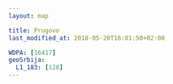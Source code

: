 ```yaml
---
layout: map

title: Prugovo
last_modified_at: 2018-05-20T16:01:50+02:00

WDPA: [16417]
geoSrbija:
  L1_183: [128]
---
```

